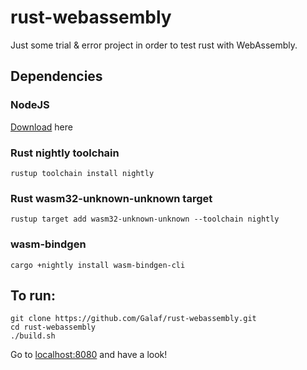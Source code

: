 # rust-webassembly

Just some trial & error project in order to test rust with WebAssembly.

## Dependencies

### NodeJS

[Download](https://nodejs.org/en/) here

### Rust nightly toolchain

```
rustup toolchain install nightly
```

### Rust wasm32-unknown-unknown target

```
rustup target add wasm32-unknown-unknown --toolchain nightly
```

### wasm-bindgen

```
cargo +nightly install wasm-bindgen-cli
```

## To run:

```
git clone https://github.com/Galaf/rust-webassembly.git
cd rust-webassembly
./build.sh
```

Go to [localhost:8080](http://localhost:8080) and have a look!
